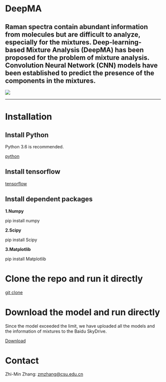 # DeepMA
Raman spectra contain abundant information from molecules but are difficult to analyze, especially for the mixtures. Deep-learning-based Mixture Analysis (DeepMA) has been proposed for the problem of mixture analysis. Convolution Neural Network (CNN) models have been established to predict the presence of the components in the mixtures.
----------
![](https://raw.githubusercontent.com/xiaqiong/DeepMA/master/Flowchart%20of%20DeepMA.jpg )

----------

# Installation
## Install Python

Python 3.6 is recommended.

[python](https://www.python.org)

## Install tensorflow

[tensorflow](https://www.tensorflow.org)

## Install dependent packages

**1.Numpy**

pip install numpy

**2.Scipy**

pip install Scipy

**3.Matplotlib**

pip install Matplotlib

# Clone the repo and run it directly

[git clone](https://github.com/xiaqiong/DeepMA.git) 

# Download the model and run directly

Since the model exceeded the limit, we have uploaded all the models and the  information of mixtures to the Baidu SkyDrive.

[Download](https://pan.baidu.com/s/1PxuZUMD5VCgzXmY3e_RjKQ) 

# Contact

Zhi-Min Zhang: zmzhang@csu.edu.cn


